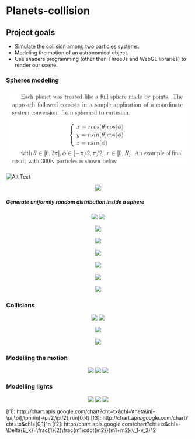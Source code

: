 # Planets-collision

## Project goals

* Simulate the collision among two particles systems.
* Modeling the motion of an astronomical object.
* Use shaders programming (other than ThreeJs and WebGL libraries) to render our scene.

### Spheres modeling

<p align="center"> 
  <img src="https://github.com/tom1092/Planets-collision/blob/master/readmeImages/1.png">
</p>

![Alt Text](https://github.com/tom1092/Planets-collision/blob/master/readmeImages/img1764.png)

<p align="center"> 
  <img src="https://github.com/tom1092/Planets-collision/blob/master/readmeImages/Sun.png">
</p>

##### Generate uniformly random distribution inside a sphere

<p align="center"> 
  <img src="https://github.com/tom1092/Planets-collision/blob/master/readmeImages/2.png">
  <img src="https://github.com/tom1092/Planets-collision/blob/master/readmeImages/3.png">
</p>

<p align="center"> 
  <img src="https://github.com/tom1092/Planets-collision/blob/master/readmeImages/circleNonUniform.png">
</p>

<p align="center"> 
  <img src="https://github.com/tom1092/Planets-collision/blob/master/readmeImages/4.png">
</p>

<p align="center"> 
  <img src="https://github.com/tom1092/Planets-collision/blob/master/readmeImages/sampling.gif">
</p>

<p align="center"> 
  <img src="https://github.com/tom1092/Planets-collision/blob/master/readmeImages/5.png">
</p>

<p align="center"> 
  <img src="https://github.com/tom1092/Planets-collision/blob/master/readmeImages/circleUniform.png">
</p>

<p align="center"> 
  <img src="https://github.com/tom1092/Planets-collision/blob/master/readmeImages/6.png">
</p>

### Collisions

<p align="center"> 
  <img src="https://github.com/tom1092/Planets-collision/blob/master/readmeImages/7.png">
  <img src="https://github.com/tom1092/Planets-collision/blob/master/readmeImages/8.png">
</p>


<p align="center"> 
  <img src="https://github.com/tom1092/Planets-collision/blob/master/readmeImages/CollisionDirection_mod.gif">
</p>

<p align="center"> 
  <img src="https://github.com/tom1092/Planets-collision/blob/master/readmeImages/9.png">
</p>


### Modelling the motion
<p align="center"> 
  <img src="https://github.com/tom1092/Planets-collision/blob/master/readmeImages/motion1.png">
  <img src="https://github.com/tom1092/Planets-collision/blob/master/readmeImages/motion2.png">
  <img src="https://github.com/tom1092/Planets-collision/blob/master/readmeImages/motion3.png">
</p>


### Modelling lights
<p align="center"> 
  <img src="https://github.com/tom1092/Planets-collision/blob/master/readmeImages/10.png">
  <img src="https://github.com/tom1092/Planets-collision/blob/master/readmeImages/9.png">
  <img src="https://github.com/tom1092/Planets-collision/blob/master/readmeImages/11.png">
</p>
[f1]: http://chart.apis.google.com/chart?cht=tx&chl=\theta\in[-\pi,\pi],\phi\in[-\pi/2,\pi/2],r\in[0,R]
[f3]: http://chart.apis.google.com/chart?cht=tx&chl=[0,1]^n 
[f2]: http://chart.apis.google.com/chart?cht=tx&chl=-\Delta{E_k}=\frac{1}{2}\frac{m1\cdot{m2}}{m1+m2}(v_1-v_2)^2 

[f4]: http://chart.apis.google.com/chart?cht=tx&chl=\widetilde{s}
[f5]: http://chart.apis.google.com/chart?cht=tx&chl=\widetilde{c}
[f6]: http://chart.apis.google.com/chart?cht=tx&chl=\widetilde{h}
[f7]: http://chart.apis.google.com/chart?cht=tx&chl=\widetilde{p}
[f8]: http://chart.apis.google.com/chart?cht=tx&chl=\vec{v}=\widetilde{p}-\widetilde{h}
[f9]: http://chart.apis.google.com/chart?cht=tx&chl=\vec{x}=\widetilde{s}-\widetilde{p}
[f10]: http://chart.apis.google.com/chart?cht=tx&chl=\vec{y}=\widetilde{c}-\widetilde{p}
[f11]: http://chart.apis.google.com/chart?cht=tx&chl=\vec{u}=\lambda(\vec{x}\wedge\vec{y})
[f12]: http://chart.apis.google.com/chart?cht=tx&chl=\vec{w}=\vec{v}\verb|+|\vec{u}
[f13]: http://chart.apis.google.com/chart?cht=tx&chl=\lambda
